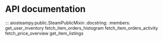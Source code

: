 # API documentation

::: aiosteampy.public.SteamPublicMixin
    :docstring:
    :members: get_user_inventory fetch_item_orders_histogram fetch_item_orders_activity fetch_price_overview get_item_listings
